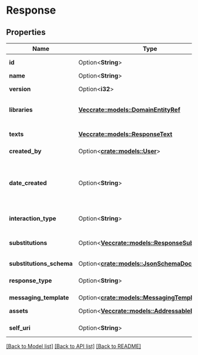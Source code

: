 # Response

## Properties

Name | Type | Description | Notes
------------ | ------------- | ------------- | -------------
**id** | Option<**String**> | The globally unique identifier for the object. | [optional][readonly]
**name** | Option<**String**> |  | [optional]
**version** | Option<**i32**> | Version number required for updates. | [optional]
**libraries** | [**Vec<crate::models::DomainEntityRef>**](DomainEntityRef.md) | One or more libraries response is associated with. | 
**texts** | [**Vec<crate::models::ResponseText>**](ResponseText.md) | One or more texts associated with the response. | 
**created_by** | Option<[**crate::models::User**](User.md)> |  | [optional]
**date_created** | Option<**String**> | The date and time the response was created. Date time is represented as an ISO-8601 string. For example: yyyy-MM-ddTHH:mm:ss[.mmm]Z | [optional][readonly]
**interaction_type** | Option<**String**> | The interaction type for this response. | [optional]
**substitutions** | Option<[**Vec<crate::models::ResponseSubstitution>**](ResponseSubstitution.md)> | Details about any text substitutions used in the texts for this response. | [optional]
**substitutions_schema** | Option<[**crate::models::JsonSchemaDocument**](JsonSchemaDocument.md)> |  | [optional]
**response_type** | Option<**String**> | The response type represented by the response. | [optional]
**messaging_template** | Option<[**crate::models::MessagingTemplate**](MessagingTemplate.md)> |  | [optional]
**assets** | Option<[**Vec<crate::models::AddressableEntityRef>**](AddressableEntityRef.md)> | Assets used in the response | [optional]
**self_uri** | Option<**String**> | The URI for this object | [optional][readonly]

[[Back to Model list]](../README.md#documentation-for-models) [[Back to API list]](../README.md#documentation-for-api-endpoints) [[Back to README]](../README.md)


